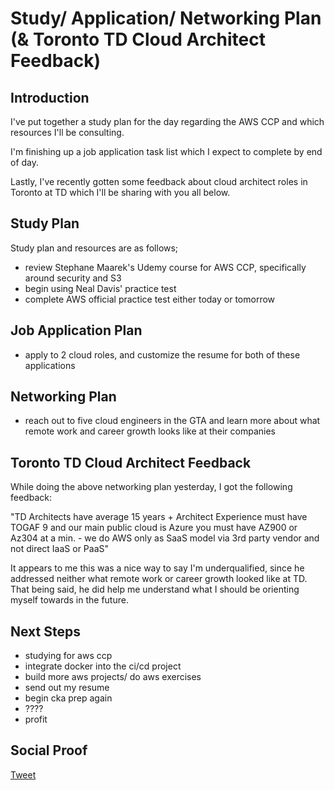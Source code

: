 
# Study/ Application/ Networking Plan (& Toronto TD Cloud Architect Feedback)

## Introduction

I've put together a study plan for the day regarding the AWS CCP and which resources I'll be consulting.

I'm finishing up a job application task list which I expect to complete by end of day.

Lastly, I've recently gotten some feedback about cloud architect roles in Toronto at TD which I'll be sharing with you all below. 

## Study Plan

Study plan and resources are as follows;
- review Stephane Maarek's Udemy course for AWS CCP, specifically around security and S3
- begin using Neal Davis' practice test
- complete AWS official practice test either today or tomorrow

## Job Application Plan

- apply to 2 cloud roles, and customize the resume for both of these applications

## Networking Plan

- reach out to five cloud engineers in the GTA and learn more about what remote work and career growth looks like at their companies

## Toronto TD Cloud Architect Feedback

While doing the above networking plan yesterday, I got the following feedback:

 "TD Architects have average 15 years + Architect Experience must have TOGAF 9 and our main public cloud is Azure  you must have AZ900 or Az304  at a min. -  we do AWS only as SaaS model via 3rd party  vendor and not direct IaaS or PaaS"

It appears to me this was a nice way to say I'm underqualified, since he addressed neither what remote work or career growth looked like at TD. That being said, he did help me understand what I should be orienting myself towards in the future.

## Next Steps

- studying for aws ccp
- integrate docker into the ci/cd project
- build more aws projects/ do aws exercises
- send out my resume
- begin cka prep again
- ????
- profit

## Social Proof

[Tweet](https://twitter.com/lrnallday/status/1337040095837302784)

